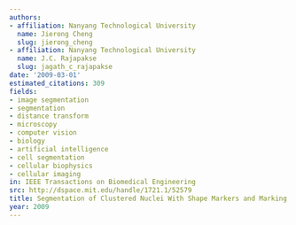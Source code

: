 ```yaml
---
authors:
- affiliation: Nanyang Technological University
  name: Jierong Cheng
  slug: jierong_cheng
- affiliation: Nanyang Technological University
  name: J.C. Rajapakse
  slug: jagath_c_rajapakse
date: '2009-03-01'
estimated_citations: 309
fields:
- image segmentation
- segmentation
- distance transform
- microscopy
- computer vision
- biology
- artificial intelligence
- cell segmentation
- cellular biophysics
- cellular imaging
in: IEEE Transactions on Biomedical Engineering
src: http://dspace.mit.edu/handle/1721.1/52579
title: Segmentation of Clustered Nuclei With Shape Markers and Marking Function
year: 2009
---
```

